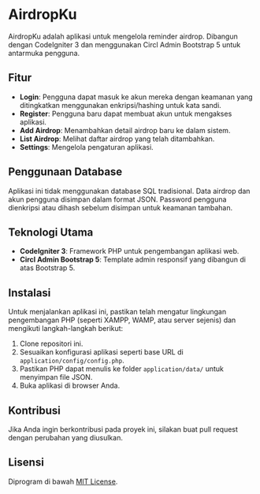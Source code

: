 # AirdropKu

AirdropKu adalah aplikasi untuk mengelola reminder airdrop. Dibangun dengan CodeIgniter 3 dan menggunakan Circl Admin Bootstrap 5 untuk antarmuka pengguna.

## Fitur

- **Login**: Pengguna dapat masuk ke akun mereka dengan keamanan yang ditingkatkan menggunakan enkripsi/hashing untuk kata sandi.
- **Register**: Pengguna baru dapat membuat akun untuk mengakses aplikasi.
- **Add Airdrop**: Menambahkan detail airdrop baru ke dalam sistem.
- **List Airdrop**: Melihat daftar airdrop yang telah ditambahkan.
- **Settings**: Mengelola pengaturan aplikasi.

## Penggunaan Database

Aplikasi ini tidak menggunakan database SQL tradisional. Data airdrop dan akun pengguna disimpan dalam format JSON. Password pengguna dienkripsi atau dihash sebelum disimpan untuk keamanan tambahan.

## Teknologi Utama

- **CodeIgniter 3**: Framework PHP untuk pengembangan aplikasi web.
- **Circl Admin Bootstrap 5**: Template admin responsif yang dibangun di atas Bootstrap 5.

## Instalasi

Untuk menjalankan aplikasi ini, pastikan telah mengatur lingkungan pengembangan PHP (seperti XAMPP, WAMP, atau server sejenis) dan mengikuti langkah-langkah berikut:

1. Clone repositori ini.
2. Sesuaikan konfigurasi aplikasi seperti base URL di `application/config/config.php`.
3. Pastikan PHP dapat menulis ke folder `application/data/` untuk menyimpan file JSON.
4. Buka aplikasi di browser Anda.

## Kontribusi

Jika Anda ingin berkontribusi pada proyek ini, silakan buat pull request dengan perubahan yang diusulkan.

## Lisensi

Diprogram di bawah [MIT License](https://opensource.org/licenses/MIT).
